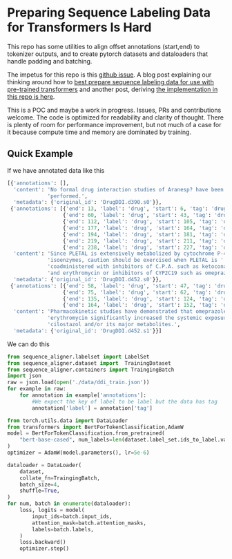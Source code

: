 # Preparing Sequence Labeling Data for Transformers Is Hard

This repo has some utilities to align offset annotations (start,end) to tokenizer outputs, 
and to create pytorch datasets and dataloaders that handle padding and batching. 

The impetus for this repo is this [github issue](https://github.com/huggingface/transformers/issues/7019).
A blog post explaining our thinking around how to [best prepare sequence labeling data for use with pre-trained transformers](https://www.lighttag.io/blog/sequence-labeling-with-transformers/)
and another post, deriving [the implementation in this repo is here](sequence-labeling-with-transformers/example). 

This is a POC and maybe a work in progress. Issues, PRs and contributions welcome. 
The code is optimized for readability and clarity of thought. There is plenty of room for performance improvement, 
but not much of a case for it because compute time and memory are dominated by training. 

## Quick Example
If we have annotated data like this
```python
[{'annotations': [],
  'content': 'No formal drug interaction studies of Aranesp? have been '
             'performed.',
  'metadata': {'original_id': 'DrugDDI.d390.s0'}},
 {'annotations': [{'end': 13, 'label': 'drug', 'start': 6, 'tag': 'drug'},
                  {'end': 60, 'label': 'drug', 'start': 43, 'tag': 'drug'},
                  {'end': 112, 'label': 'drug', 'start': 105, 'tag': 'drug'},
                  {'end': 177, 'label': 'drug', 'start': 164, 'tag': 'drug'},
                  {'end': 194, 'label': 'drug', 'start': 181, 'tag': 'drug'},
                  {'end': 219, 'label': 'drug', 'start': 211, 'tag': 'drug'},
                  {'end': 238, 'label': 'drug', 'start': 227, 'tag': 'drug'}],
  'content': 'Since PLETAL is extensively metabolized by cytochrome P-450 '
             'isoenzymes, caution should be exercised when PLETAL is '
             'coadministered with inhibitors of C.P.A. such as ketoconazole '
             'and erythromycin or inhibitors of CYP2C19 such as omeprazole.',
  'metadata': {'original_id': 'DrugDDI.d452.s0'}},
 {'annotations': [{'end': 58, 'label': 'drug', 'start': 47, 'tag': 'drug'},
                  {'end': 75, 'label': 'drug', 'start': 62, 'tag': 'drug'},
                  {'end': 135, 'label': 'drug', 'start': 124, 'tag': 'drug'},
                  {'end': 164, 'label': 'drug', 'start': 152, 'tag': 'drug'}],
  'content': 'Pharmacokinetic studies have demonstrated that omeprazole and '
             'erythromycin significantly increased the systemic exposure of '
             'cilostazol and/or its major metabolites.',
  'metadata': {'original_id': 'DrugDDI.d452.s1'}}]
```
We can do this
```python
from sequence_aligner.labelset import LabelSet
from sequence_aligner.dataset import  TrainingDataset
from sequence_aligner.containers import TraingingBatch
import json
raw = json.load(open('./data/ddi_train.json'))
for example in raw:
    for annotation in example['annotations']:
        #We expect the key of label to be label but the data has tag
        annotation['label'] = annotation['tag']

from torch.utils.data import DataLoader
from transformers import BertForTokenClassification,AdamW
model = BertForTokenClassification.from_pretrained(
    "bert-base-cased", num_labels=len(dataset.label_set.ids_to_label.values())
)
optimizer = AdamW(model.parameters(), lr=5e-6)

dataloader = DataLoader(
    dataset,
    collate_fn=TraingingBatch,
    batch_size=4,
    shuffle=True,
)
for num, batch in enumerate(dataloader):
    loss, logits = model(
        input_ids=batch.input_ids,
        attention_mask=batch.attention_masks,
        labels=batch.labels,
    )
    loss.backward()
    optimizer.step()

